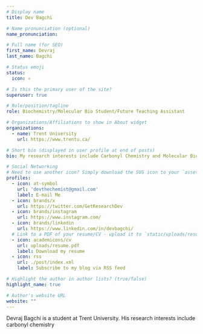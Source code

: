 ```yaml
---
# Display name
title: Dev Bagchi

# Name pronunciation (optional)
name_pronunciation:

# Full name (for SEO)
first_name: Devraj
last_name: Bagchi

# Status emoji
status:
  icon: ⚛️

# Is this the primary user of the site?
superuser: true

# Role/position/tagline
role: Biochemistry/Molecular Bio Student/Future Teaching Assistant

# Organizations/Affiliations to show in About widget
organizations:
  - name: Trent University
    url: https://www.trentu.ca/

# Short bio (displayed in user profile at end of posts)
bio: My research interests include Carbonyl Chemistry and Molecular Biology

# Social Networking
# Need to use another icon? Simply download the SVG icon to your `assets/media/icons/` folder.
profiles:
  - icon: at-symbol
    url: 'devthechemist@gmail.com'
    label: E-mail Me
  - icon: brands/x
    url: https://twitter.com/GetResearchDev
  - icon: brands/instagram
    url: https://www.instagram.com/
  - icon: brands/linkedin
    url: https://www.linkedin.com/in/devbagchi/
  # Link to a PDF of your resume/CV - upload it to `static/uploads/resume.pdf`
  - icon: academicons/cv
    url: uploads/resume.pdf
    label: Download my resume
  - icon: rss
    url: ./post/index.xml
    label: Subscribe to my blog via RSS feed

# Highlight the author in author lists? (true/false)
highlight_name: true

# Author's website URL
website: ""
---
```


Devraj Bagchi is a student at Trent University. His research interests include carbonyl chemistry
